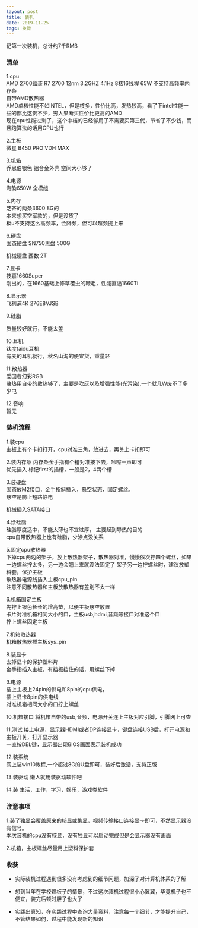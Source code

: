 ```yaml
---
layout: post
title: 装机
date: 2019-11-25
tags: 技能    
---
```


记第一次装机，总计约7千RMB

### 清单
1.cpu  
   AMD 2700盒装  R7 2700   12nm  3.2GHZ  4.1Hz   8核16线程   65W 不支持高频率内存条  
   自带AMD散热器  
   AMD单核性能不如INTEL，但是核多，性价比高，发热较高，看了下intel性能一些的都比这贵不少，穷人果断买性价比更高的AMD  
   现在cpu性能过剩了，这个中档的已经够用了不需要买第三代，节省了不少钱，而且跑算法的话用GPU也行
   
2.主板  
   微星 B450 PRO VDH MAX
    
3.机箱  
   乔思伯银色  铝合金外壳  空间大小够了
                                    
4.电源  
   海韵650W 全模组

5.内存  
   芝齐的两条3600 8G的  
   本来想买空军款的，但是没货了  
   板u不支持这么高频率，会降频，但可以超频提上来

6.硬盘   
   固态硬盘 SN750黑盘  500G  
    
   机械硬盘 西数       2T
 
7.显卡  
   技嘉1660Super  
   刚出的，在1660基础上修草覆虫的鞭毛，性能直逼1660Ti
 
8.显示器  
   飞利浦4K 276E8VJSB
 
9.硅脂  
   
   质量较好就行，不能太差

10.耳机  
   钛度taidu耳机  
   有麦的耳机就行，秋名山淘的便宜货，重量轻

11.散热器  
   爱国者幻彩RGB  
   散热用自带的散热够了，主要是吹灰以及增强性能(光污染),一个就几W废不了多少电

12.音响  
   暂无

### 装机流程

1.装cpu  
   主板上有个卡扣打开，cpu对准三角，放进去，再关上卡扣即可
    
2.装内存条
   内存条金手指有个槽对准按下去，咔嚓一声即可  
   优先插入 标记first的插槽，一般是2，4两个槽

3.装硬盘  
   固态放M2接口，金手指斜插入，悬空状态，固定螺丝。  
   悬空是防止短路静电
   
   机械插入SATA接口

4.涂硅脂  
   硅脂厚度适中，不能太薄也不宜过厚， 主要起到导热的目的  
   cpu自带散热器上也有硅脂，少涂点没关系
    
5.固定cpu散热器  
   下掉cpu两边的架子，放上散热器架子，散热器对准，慢慢依次拧四个螺丝，如果一边螺丝拧太多，另一边会翘上来就没法固定了
   架子另一边拧螺丝时，建议放塑料套，保护主板   
   散热器电源线插入主板cpu_pin  
   注意不同散热器和主板放散热器有差别不太一样  
   
6.机箱固定主板  
   先拧上银色长长的增高垫，以便主板悬空放置  
   卡片对准机箱相同大小的口，主板usb,hdmi,音频等接口对准这个口  
   拧上螺丝固定主板
   
7.机箱散热器  
   机箱散热器插主板sys_pin
   
8.装显卡  
   去掉显卡的保护塑料片  
   金手指插入主板，有挡板挡住的话，用螺丝下掉  
   
9.电源  
   插上主板上24pin的供电和8pin的cpu供电，  
   插上显卡8pin的供电线  
   对准机箱相同大小的口拧上螺丝
   
10.机箱接口
   将机箱自带的usb,音频，电源开关连上主板对应引脚，引脚网上可查
   
11.测试
   接上电源，显示器HDMI或者DP连接显卡，键盘连接USB后，打开电源和主板开关，打开显示器  
   一直按DEL键，显示器出现BIOS画面表示装机成功
   
12.装系统  
   网上装win10教程,一个超过8G的U盘即可，装好后激活，支持正版
   
13.装驱动
   懒人就用装驱动软件吧
   
14.装 生活，工作，学习，娱乐，游戏类软件
   

### 注意事项
1.装了独显会覆盖原来的核显或集显，视频传输接口连接显卡即可，不然显示器没有信号。  
本次装机的cpu没有核显，没有独显可以启动完成但是会显示器没有画面

2.机箱，主板螺丝尽量用上塑料保护套

### 收获

* 实际装机过程遇到很多没有考虑到的细节问题，加深了对计算机体系的了解  

* 想到当年在学校焊板子的情景，不过这次装机过程很小心翼翼，毕竟机子也不便宜，装完后顿时胆子也大了

* 实践出真知，在实践过程中查询大量资料，注意每一个细节，才能提升自己，不管结果如何，过程中能发现新的知识



   
   
     

